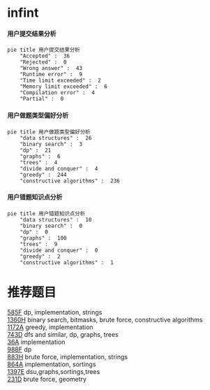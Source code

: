 # infint

<!-- tabs:start -->



#### **用户提交结果分析**

```mermaid
pie title 用户提交结果分析
    "Accepted" :  36
    "Rejected" :  0
    "Wrong answer" :  43
    "Runtime error" :  9
    "Time limit exceeded" :  2
    "Memory limit exceeded" :  6
    "Compilation error" :  4
    "Partial" :  0
```

#### **用户做题类型偏好分析**

```mermaid
pie title 用户做题类型偏好分析
    "data structures" :  26
    "binary search" :  3
    "dp" :  21
    "graphs" :  6
    "trees" :  4
    "divide and conquer" :  4
    "greedy" :  244
    "constructive algorithms" :  236
```
#### **用户错题知识点分析**

```mermaid
pie title 用户错题知识点分析
    "data structures" :  10
    "binary search" :  0
    "dp" :  0
    "graphs" :  100
    "trees" :  9
    "divide and conquer" :  0
    "greedy" :  2
    "constructive algorithms" :  1
```



<!-- tabs:end -->
# 推荐题目
[585F](https://codeforces.com/contest/585/problem/F)		dp,
                        implementation,
                        strings		  
[1360H](https://codeforces.com/contest/1360/problem/H)		binary search,
                        bitmasks,
                        brute force,
                        constructive algorithms		  
[1172A](https://codeforces.com/contest/1172/problem/A)		greedy,
                        implementation		  
[743D](https://codeforces.com/contest/743/problem/D)		dfs and similar,
                        dp,
                        graphs,
                        trees		  
[36A](https://codeforces.com/contest/36/problem/A)		implementation		  
[988F](https://codeforces.com/contest/988/problem/F)		dp		  
[883H](https://codeforces.com/contest/883/problem/H)		brute force,
                        implementation,
                        strings		  
[864A](https://codeforces.com/contest/864/problem/A)		implementation,
                        sortings		  
[1397E](https://codeforces.com/contest/1397/problem/E)		dsu,graphs,sortings,trees		  
[231D](https://codeforces.com/contest/231/problem/D)		brute force,
                        geometry		  
